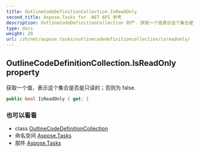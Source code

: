 ```yaml
---
title: OutlineCodeDefinitionCollection.IsReadOnly
second_title: Aspose.Tasks for .NET API 参考
description: OutlineCodeDefinitionCollection 财产. 获取一个值表示这个集合是否是只读的否则为 false.
type: docs
weight: 20
url: /zh/net/aspose.tasks/outlinecodedefinitioncollection/isreadonly/
---
```

## OutlineCodeDefinitionCollection.IsReadOnly property

获取一个值，表示这个集合是否是只读的；否则为 false.

```csharp
public bool IsReadOnly { get; }
```

### 也可以看看

* class [OutlineCodeDefinitionCollection](../)
* 命名空间 [Aspose.Tasks](../../outlinecodedefinitioncollection/)
* 部件 [Aspose.Tasks](../../../)


